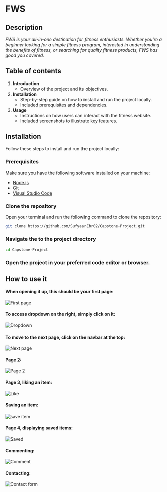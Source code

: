 # FWS

## Description

*FWS is your all-in-one destination for fitness enthusiasts. Whether you're a beginner looking for a simple fitness program, interested in understanding the benefits of fitness, or searching for quality fitness products, FWS has good you covered.*

## Table of contents
1. **Introduction**
    - Overview of the project and its objectives.
2. **Installation**
    - Step-by-step guide on how to install and run the project locally.
    - Included prerequisites and dependencies.
3. **Usage**
    - Instructions on how users can interact with the fitness website.
    - Included screenshots to illustrate key features.

## Installation

Follow these steps to install and run the project locally:

### Prerequisites

Make sure you have the following software installed on your machine:

- [Node.js](https://nodejs.org/)
- [Git](https://git-scm.com/)
- [Visual Studio Code](https://code.visualstudio.com/download)

### Clone the repository

Open your terminal and run the following command to clone the repository:

```bash
git clone https://github.com/SufyaanEbr02/Capstone-Project.git
```

### Navigate the to the project directory

```bash
cd Capstone-Project
```

### Open the project in your preferred code editor or browser.

## How to use it

#### When opening it up, this should be your first page:

![First page](https://github.com/SufyaanEbr02/Capstone-Task/assets/147710803/e755a364-75d4-4394-89cb-7d10845f44eb)

#### To access dropdown on the right, simply click on it:

![Dropdown](https://github.com/SufyaanEbr02/Capstone-Task/assets/147710803/31f00e63-0130-44de-8921-945675f6793c)

#### To move to the next page, click on the navbar at the top:

![Next page](https://github.com/SufyaanEbr02/Capstone-Task/assets/147710803/7ed04bec-f524-48f3-8a75-a30c1e94de7c)

#### Page 2:

![Page 2](https://github.com/SufyaanEbr02/Capstone-Task/assets/147710803/4ef3e48a-a0c7-4ffa-aeef-df4603552e05)

#### Page 3, liking an item:

![Like](https://github.com/SufyaanEbr02/Capstone-Task/assets/147710803/36d420dd-51d8-4492-b594-2d78e3167998)

#### Saving an item:

![save item](https://github.com/SufyaanEbr02/Capstone-Task/assets/147710803/736c1f0c-112c-4123-b0d8-034fc2028596)

#### Page 4, displaying saved items:

![Saved](https://github.com/SufyaanEbr02/Capstone-Task/assets/147710803/3b05fcb7-927d-407c-b738-6639e33965c8)

#### Commenting:

![Comment](https://github.com/SufyaanEbr02/Capstone-Task/assets/147710803/243c46c2-92ee-43d6-9949-d78f54c9ea2c)

#### Contacting:

![Contact form](https://github.com/SufyaanEbr02/Capstone-Task/assets/147710803/38878e8b-ef82-4891-894c-964dd85ba2e3)
